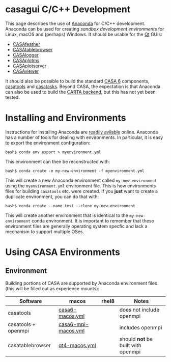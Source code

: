 # casagui C/C++ Development

This page describes the use of [Anaconda](https://www.anaconda.com/) for C/C++ development. Anaconda can be used for creating *sandbox development environments* for Linux, macOS and (perhaps) Windows. It should be usable for the [Qt](https://www.qt.io/) GUIs:

*  [CASAfeather](https://open-bitbucket.nrao.edu/projects/CASA/repos/casafeather/browse)
*  [CASAtablebrowser](https://open-bitbucket.nrao.edu/projects/CASA/repos/casatablebrowser/browse)
*  [CASAlogger](https://open-bitbucket.nrao.edu/projects/CASA/repos/casalogger/browse)
*  [CASAplotms](https://open-bitbucket.nrao.edu/projects/CASA/repos/casaplotms/browse)
*  [CASAplotserver](https://open-bitbucket.nrao.edu/projects/CASA/repos/casaplotserver/browse)
*  [CASAviewer](https://open-bitbucket.nrao.edu/projects/CASA/repos/casaviewer/browse)

It should also be possible to build the standard [CASA 6](https://casadocs.readthedocs.io/en/latest/) components, [casatools](https://open-bitbucket.nrao.edu/projects/CASA/repos/casa6/browse/casatools) and [casatasks](https://open-bitbucket.nrao.edu/projects/CASA/repos/casa6/browse/casatasks). Beyond CASA, the expectation is that Anaconda can also be used to build the [CARTA backend](https://github.com/CARTAvis/carta-backend), but this has not yet been tested.

# Installing and Environments

Instructions for installing Anaconda are [readily avilable](https://docs.anaconda.com/anaconda/install/index.html) online. Anaconda has a number of tools for dealing with environments. In particular, it is easy to export the environment configuration:

```
bash$ conda env export > myenvironment.yml
```
This environment can then be reconstructed with:
```
bash$ conda create -n my-new-environment -f myenvironment.yml
```
This will create a new Anaconda environment called `my-new-environment` using the `myenvironment.yml` environment file. This is how environments files for building `casatools` etc. were created. If you **just** want to create a duplicate environment, you can do that with:

```
bash$ conda create --name test --clone my-new-environment
```
This will create another environment that is identical to the `my-new-environment` conda environment. It is important to remember that these environment files are generally operating system specfic and lack a mechanism to support multiple OSes.

# Using CASA Environments

## Environment

Building portions of CASA are supported by Anaconda environment files (this will be filled out as experience mounts):

| Software | macos | rhel8 | Notes |
| --- | --- | --- | --- |
| casatools | [casa6-macos.yml](casa6-macos.yml) | | does not include openmpi |
| casatools + openmpi | [casa6-mpi-macos.yml](casa6-mpi-macos.yml) | | includes openmpi |
| casatablebrowser | [qt4-macos.yml](qt4-macos.yml) | | should **not** be built with openmpi |

